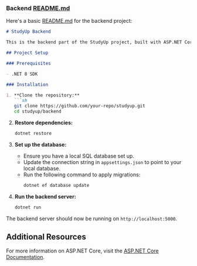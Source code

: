 ### Backend [README.md](http://_vscodecontentref_/5)

Here's a basic [README.md](http://_vscodecontentref_/6) for the backend project:

```markdown
# StudyUp Backend

This is the backend part of the StudyUp project, built with ASP.NET Core.

## Project Setup

### Prerequisites

- .NET 8 SDK

### Installation

1. **Clone the repository:**
   ```sh
   git clone https://github.com/your-repo/studyup.git
   cd studyup/backend
   ```

2. **Restore dependencies:**
   ```sh
   dotnet restore
   ```

3. **Set up the database:**
   - Ensure you have a local SQL database set up.
   - Update the connection string in `appsettings.json` to point to your local database.
   - Run the following command to apply migrations:
     ```sh
     dotnet ef database update
     ```

4. **Run the backend server:**
   ```sh
   dotnet run
   ```

The backend server should now be running on `http://localhost:5000`.

## Additional Resources

For more information on ASP.NET Core, visit the [ASP.NET Core Documentation](https://docs.microsoft.com/en-us/aspnet/core/).